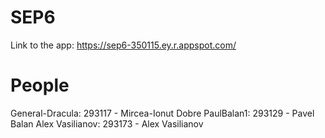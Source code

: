 # SEP6 
Link to the app: https://sep6-350115.ey.r.appspot.com/

# People
General-Dracula:  293117 - Mircea-Ionut Dobre
PaulBalan1:       293129 - Pavel Balan
Alex Vasilianov:  293173 - Alex Vasilianov

